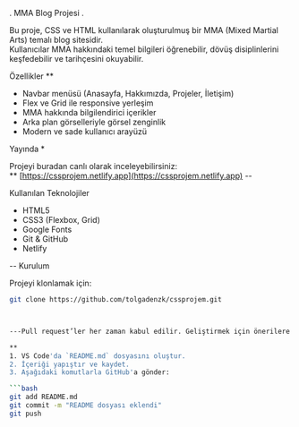 . MMA Blog Projesi .

Bu proje, CSS ve HTML kullanılarak oluşturulmuş bir MMA (Mixed Martial Arts) temalı blog sitesidir.  
Kullanıcılar MMA hakkındaki temel bilgileri öğrenebilir, dövüş disiplinlerini keşfedebilir ve tarihçesini okuyabilir.

 Özellikler **

- Navbar menüsü (Anasayfa, Hakkımızda, Projeler, İletişim)
- Flex ve Grid ile responsive yerleşim
- MMA hakkında bilgilendirici içerikler
- Arka plan görselleriyle görsel zenginlik
- Modern ve sade kullanıcı arayüzü


 Yayında *

Projeyi buradan canlı olarak inceleyebilirsiniz:  
** [https://cssprojem.netlify.app](https://cssprojem.netlify.app) --

 Kullanılan Teknolojiler

- HTML5
- CSS3 (Flexbox, Grid)
- Google Fonts
- Git & GitHub
- Netlify

-- Kurulum

Projeyi klonlamak için:
```bash
git clone https://github.com/tolgadenzk/cssprojem.git



---Pull request’ler her zaman kabul edilir. Geliştirmek için önerilere açığım!--

**
1. VS Code'da `README.md` dosyasını oluştur.
2. İçeriği yapıştır ve kaydet.
3. Aşağıdaki komutlarla GitHub'a gönder:

```bash
git add README.md
git commit -m "README dosyası eklendi"
git push

